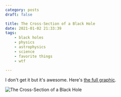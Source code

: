 ```yaml
---
category: posts
draft: false

title: The Cross-Section of a Black Hole
date: 2021-01-02 21:33:39
tags:
    - black holes
    - physics
    - astrophysics
    - science
    - favorite things
    - wtf
    
---
```


I don't get it but it's awesome. Here's [the full graphic](/misc/b/black-hole-cross-section.pdf).

![The Cross-Section of a Black Hole](/misc/b/black-hole-cross-section.png)

